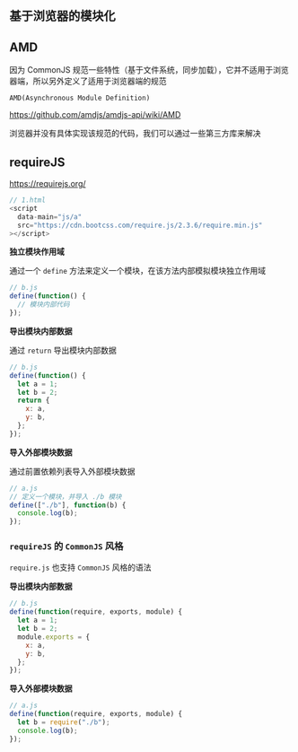 ## 基于浏览器的模块化

## AMD

因为 CommonJS 规范一些特性（基于文件系统，同步加载），它并不适用于浏览器端，所以另外定义了适用于浏览器端的规范

`AMD(Asynchronous Module Definition)`

https://github.com/amdjs/amdjs-api/wiki/AMD

浏览器并没有具体实现该规范的代码，我们可以通过一些第三方库来解决

## requireJS

https://requirejs.org/

```javascript
// 1.html
<script
  data-main="js/a"
  src="https://cdn.bootcss.com/require.js/2.3.6/require.min.js"
></script>
```

**独立模块作用域**

通过一个 `define` 方法来定义一个模块，在该方法内部模拟模块独立作用域

```javascript
// b.js
define(function() {
  // 模块内部代码
});
```

**导出模块内部数据**

通过 `return` 导出模块内部数据

```javascript
// b.js
define(function() {
  let a = 1;
  let b = 2;
  return {
    x: a,
    y: b,
  };
});
```

**导入外部模块数据**

通过前置依赖列表导入外部模块数据

```javascript
// a.js
// 定义一个模块，并导入 ./b 模块
define(["./b"], function(b) {
  console.log(b);
});
```

### `requireJS` 的 `CommonJS` 风格

`require.js` 也支持 `CommonJS` 风格的语法

**导出模块内部数据**

```javascript
// b.js
define(function(require, exports, module) {
  let a = 1;
  let b = 2;
  module.exports = {
    x: a,
    y: b,
  };
});
```

**导入外部模块数据**

```javascript
// a.js
define(function(require, exports, module) {
  let b = require("./b");
  console.log(b);
});
```
